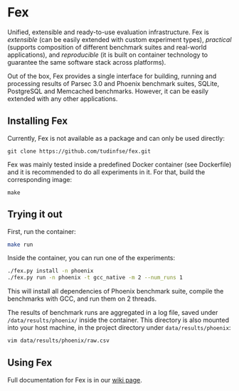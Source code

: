 # Fex

Unified, extensible and ready-to-use evaluation infrastructure.
Fex is _extensible_ (can be easily extended with custom experiment types),
_practical_ (supports composition of different benchmark suites and real-world applications),
and _reproducible_ (it is built on container technology to guarantee the same software stack across platforms).

Out of the box, Fex provides a single interface for building, running and processing results of
Parsec 3.0 and Phoenix benchmark suites, SQLite, PostgreSQL and Memcached benchmarks.
However, it can be easily extended with any other applications.

## Installing Fex

Currently, Fex is not available as a package and can only be used directly:

```
git clone https://github.com/tudinfse/fex.git
```

Fex was mainly tested inside a predefined Docker container (see Dockerfile) and it is recommended to do all experiments in it.
For that, build the corresponding image:

```
make
```

## Trying it out

First, run the container:

```sh
make run
```

Inside the container, you can run one of the experiments:

```sh
./fex.py install -n phoenix
./fex.py run -n phoenix -t gcc_native -m 2 --num_runs 1
```

This will install all dependencies of Phoenix benchmark suite, compile the benchmarks with GCC, and run them on 2 threads.

The results of benchmark runs are aggregated in a log file, saved under `/data/results/phoenix/` inside the container.
This directory is also mounted into your host machine, in the project directory under `data/results/phoenix`:

```sh
vim data/results/phoenix/raw.csv
```


## Using Fex

Full documentation for Fex is in our [wiki page](https://github.com/tudinfse/fex/wiki).

